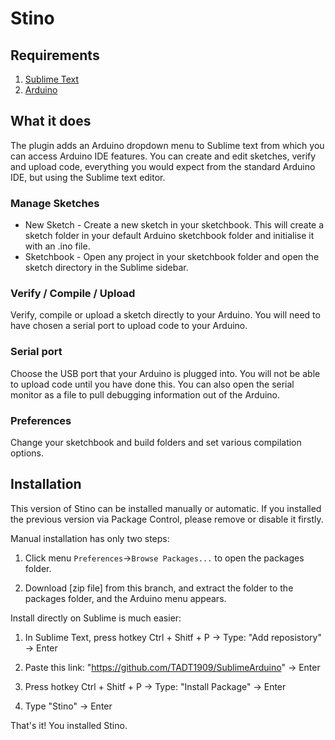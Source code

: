 # Stino

## Requirements

1. [Sublime Text](http://www.sublimetext.com)
2. [Arduino](http://arduino.cc/en/Main/Software)


## What it does

The plugin adds an Arduino dropdown menu to Sublime text from which you can access Arduino IDE features. You can create and edit sketches, verify and upload code, everything you would expect from the standard Arduino IDE, but using the Sublime text editor.

### Manage Sketches

* New Sketch - Create a new sketch in your sketchbook. This will create a sketch folder in your default Arduino sketchbook folder and initialise it with an .ino file.
* Sketchbook - Open any project in your sketchbook folder and open the sketch directory in the Sublime sidebar.

### Verify / Compile / Upload

Verify, compile or upload a sketch directly to your Arduino. You will need to have chosen a serial port to upload code to your Arduino.

### Serial port

Choose the USB port that your Arduino is plugged into. You will not be able to upload code until you have done this. You can also open the serial monitor as a file to pull debugging information out of the Arduino.

### Preferences

Change your sketchbook and build folders and set various compilation options.

## Installation
This version of Stino can be installed manually or automatic. If you installed the previous version via Package Control, please remove or disable it firstly.

Manual installation has only two steps:

1. Click menu `Preferences`->`Browse Packages...` to open the packages folder.

2. Download [zip file] from this branch, and extract the folder to the packages folder, and the Arduino menu appears.

Install directly on Sublime is much easier:

1. In Sublime Text, press hotkey Ctrl + Shitf + P
  -> Type: "Add reposistory" -> Enter

2. Paste this link: "https://github.com/TADT1909/SublimeArduino" -> Enter

3. Press hotkey Ctrl + Shitf + P
  -> Type: "Install Package"
   -> Enter
   
4. Type "Stino"
  -> Enter
  
That's it! You installed Stino.
